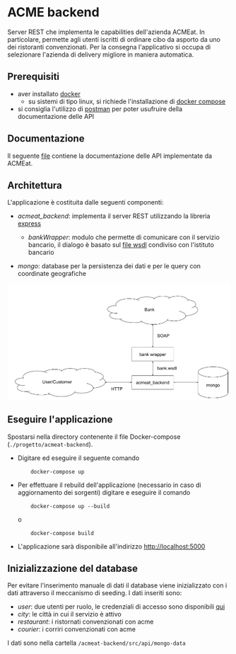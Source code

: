 # ACME backend

Server REST che implementa le capabilities dell'azienda ACMEat.
In particolare, permette agli utenti iscritti di ordinare cibo da asporto da uno dei ristoranti convenzionati.
Per la consegna l'applicativo si occupa di selezionare l'azienda di delivery migliore in maniera automatica.

## Prerequisiti

- aver installato [docker](https://www.docker.com/products/docker-desktop)
    - su sistemi di tipo linux, si richiede l'installazione di [docker compose](https://docs.docker.com/compose/install/)
- si consiglia l'utilizzo di [postman](https://www.postman.com/downloads/) per poter usufruire della documentazione delle API

## Documentazione

Il seguente [file](/acmeat-backend/acmeat-backend%20API.postman_collection.json) contiene la documentazione delle API implementate da ACMEat.

## Architettura

L'applicazione è costituita dalle seguenti componenti:

- *acmeat_backend*: implementa il server REST utilizzando la libreria [express](https://expressjs.com/)

    - *bankWrapper*: modulo che permette di comunicare con il servizio bancario, il dialogo è basato sul [file wsdl](/acmeat-backend//src//api/util/testWsdl.wsdl) condiviso con l'istituto bancario

- *mongo*: database per la persistenza dei dati e per le query con coordinate geografiche

![Architettura dell'applicazione](/acmeat-backend/Architettura%20backend.png "Architettura")

## Eseguire l'applicazione

Spostarsi nella directory contenente il file Docker-compose (`./progetto/acmeat-backend`).

* Digitare ed eseguire il seguente comando
    ```
        docker-compose up
    ```
* Per effettuare il rebuild dell'applicazione (necessario in caso di aggiornamento dei sorgenti) digitare e eseguire il comando
    ```
        docker-compose up --build
    ```
    o
    ```
        docker-compose build
    ```
* L'applicazione sarà disponibile all'indirizzo [http://localhost:5000](http://localhost)

## Inizializzazione del database

Per evitare l'inserimento manuale di dati il database viene inizializzato con i dati attraverso il meccanismo di seeding.
I dati inseriti sono:

- *user*: due utenti per ruolo, le credenziali di accesso sono disponibili [qui](/acmeat-backend/src/api/util/credentials.txt)
- *city*: le città in cui il servizio è attivo
- *restaurant*: i ristornati convenzionati con acme
- *courier*: i corriri convenzionati con acme

I dati sono nella cartella `/acmeat-backend/src/api/mongo-data`